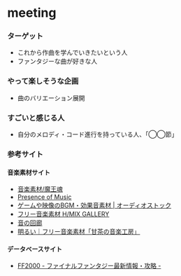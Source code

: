 meeting
=======

### ターゲット

- これから作曲を学んでいきたいという人
- ファンタジーな曲が好きな人


### やって楽しそうな企画

- 曲のバリエーション展開


### すごいと感じる人

- 自分のメロディ・コード進行を持っている人、「◯◯節」


### 参考サイト

#### 音楽素材サイト

- [音楽素材/魔王魂](http://maoudamashii.jokersounds.com/)
- [Presence of Music](http://www.presence-of-music.com/)
- [ゲームや映像のBGM・効果音素材 | オーディオストック](http://audiostock.jp/)
- [フリー音楽素材 H/MIX GALLERY](http://www.hmix.net/)
- [音の回廊](http://trialmsc.com/)
- [明るい｜フリー音楽素材「甘茶の音楽工房」](http://amachamusic.chagasi.com/image_akarui.html)

#### データベースサイト

- [FF2000 - ファイナルファンタジー最新情報・攻略 -](http://ffx.sakura.ne.jp/)
